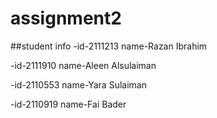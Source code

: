# assignment2
##student info
-id-2111213
name-Razan Ibrahim

-id-2111910
name-Aleen Alsulaiman

-id-2110553
name-Yara Sulaiman

-id-2110919
name-Fai Bader

